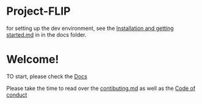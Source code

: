 # Project-FLIP

for setting up the dev environment, see the [Installation and getting started.md](https://github.com/JCS-Computer-Science/project-module-1-project-flip/blob/PFD-Dev/Docs/Installation%20and%20getting%20started.md) in in the docs folder.

# Welcome!

TO start, please check the [Docs](https://github.com/JCS-Computer-Science/project-module-1-project-flip/tree/main/Docs) 

Please take the time to read over the [contibuting.md](https://github.com/JCS-Computer-Science/project-module-1-project-flip/blob/PFD-Dev/Docs/CONTRIBUTING.md) as well as the [Code of conduct](CODE_OF_CONDUCT.md)